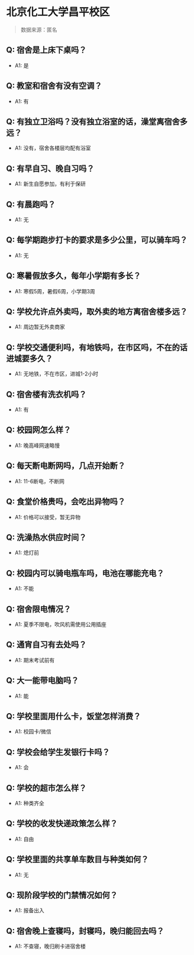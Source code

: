 # 北京化工大学昌平校区

> 数据来源：匿名

## Q: 宿舍是上床下桌吗？

- A1: 是

## Q: 教室和宿舍有没有空调？

- A1: 有

## Q: 有独立卫浴吗？没有独立浴室的话，澡堂离宿舍多远？

- A1: 没有，宿舍各楼层均配有浴室

## Q: 有早自习、晚自习吗？

- A1: 新生自愿参加，有利于保研

## Q: 有晨跑吗？

- A1: 无

## Q: 每学期跑步打卡的要求是多少公里，可以骑车吗？

- A1: 无

## Q: 寒暑假放多久，每年小学期有多长？

- A1: 寒假5周，暑假6周，小学期3周

## Q: 学校允许点外卖吗，取外卖的地方离宿舍楼多远？

- A1: 周边暂无外卖商家

## Q: 学校交通便利吗，有地铁吗，在市区吗，不在的话进城要多久？

- A1: 无地铁，不在市区，进城1-2小时

## Q: 宿舍楼有洗衣机吗？

- A1: 有

## Q: 校园网怎么样？

- A1: 晚高峰网速略慢

## Q: 每天断电断网吗，几点开始断？

- A1: 11-6断电，不断网

## Q: 食堂价格贵吗，会吃出异物吗？

- A1: 价格可以接受，暂无异物

## Q: 洗澡热水供应时间？

- A1: 熄灯前

## Q: 校园内可以骑电瓶车吗，电池在哪能充电？

- A1: 不能

## Q: 宿舍限电情况？

- A1: 夏季不限电，吹风机需使用公用插座

## Q: 通宵自习有去处吗？

- A1: 期末考试前有

## Q: 大一能带电脑吗？

- A1: 能

## Q: 学校里面用什么卡，饭堂怎样消费？

- A1: 校园卡/微信

## Q: 学校会给学生发银行卡吗？

- A1: 会

## Q: 学校的超市怎么样？

- A1: 种类齐全

## Q: 学校的收发快递政策怎么样？

- A1: 自由

## Q: 学校里面的共享单车数目与种类如何？

- A1: 无

## Q: 现阶段学校的门禁情况如何？

- A1: 报备出入

## Q: 宿舍晚上查寝吗，封寝吗，晚归能回去吗？

- A1: 不查寝，晚归刷卡进宿舍楼

